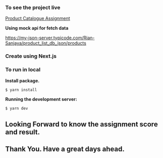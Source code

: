 ### To see  the project live

[Product Catalogue Assignment](https://project-assignment-web-evermos.vercel.app/tech)

**Using mock api for fetch data**

https://my-json-server.typicode.com/Rian-Sanjaya/product_list_db_json/products

### Create using Next.js

### To run in local

**Install package.**

```bash
$ yarn install
```
**Running the development server:**

```bash
$ yarn dev
```

## Looking Forward to know the assignment score and result.

## Thank You. Have a great days ahead.